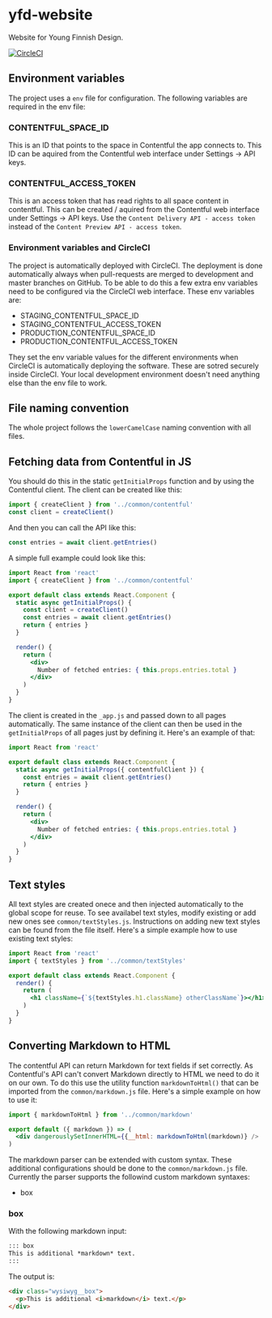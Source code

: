 # yfd-website

Website for Young Finnish Design.

[![CircleCI](https://circleci.com/gh/roopemerikukka/yfd-website/tree/development.svg?style=svg)](https://circleci.com/gh/roopemerikukka/yfd-website/tree/development)

## Environment variables
The project uses a `env` file for configuration. The following variables are required in the env file:

### CONTENTFUL_SPACE_ID
This is an ID that points to the space in Contentful the app connects to. This ID can be aquired from the Contentful web interface under Settings -> API keys.

### CONTENTFUL_ACCESS_TOKEN
This is an access token that has read rights to all space content in contentful. This can be created / aquired from the Contentful web interface under Settings -> API keys. Use the `Content Delivery API - access token` instead of the `Content Preview API - access token`.

### Environment variables and CircleCI
The project is automatically deployed with CircleCI. The deployment is done automatically always when pull-requests are merged to development and master branches on GitHub. To be able to do this a few extra env variables need to be configured via the CircleCI web interface. These env variables are:
- STAGING_CONTENTFUL_SPACE_ID
- STAGING_CONTENTFUL_ACCESS_TOKEN
- PRODUCTION_CONTENTFUL_SPACE_ID
- PRODUCTION_CONTENTFUL_ACCESS_TOKEN

They set the env variable values for the different environments when CircleCI is automatically deploying the software. These are sotred securely inside CircleCI. Your local development environment doesn't need anything else than the env file to work.

## File naming convention
The whole project follows the `lowerCamelCase` naming convention with all files.

## Fetching data from Contentful in JS
You should do this in the static `getInitialProps` function and by using the Contentful client. The client can be created like this:

```js
import { createClient } from '../common/contentful'
const client = createClient()
```

And then you can call the API like this:

```js
const entries = await client.getEntries()
```

A simple full example could look like this:

```jsx
import React from 'react'
import { createClient } from '../common/contentful'

export default class extends React.Component {
  static async getInitialProps() {
    const client = createClient()
    const entries = await client.getEntries()
    return { entries }
  }

  render() {
    return (
      <div>
        Number of fetched entries: { this.props.entries.total }
      </div>
    )
  }
}
```

The client is created in the `_app.js` and passed down to all pages automatically. The same instance of the client can then be used in the `getInitialProps` of all pages just by defining it. Here's an example of that:

```jsx
import React from 'react'

export default class extends React.Component {
  static async getInitialProps({ contentfulClient }) {
    const entries = await client.getEntries()
    return { entries }
  }

  render() {
    return (
      <div>
        Number of fetched entries: { this.props.entries.total }
      </div>
    )
  }
}
```

## Text styles
All text styles are created onece and then injected automatically to the global scope for reuse. To see availabel text styles, modify existing or add new ones see `common/textStyles.js`. Instructions on adding new text styles can be found from the file itself. Here's a simple example how to use existing text styles:

```jsx
import React from 'react'
import { textStyles } from '../common/textStyles'

export default class extends React.Component {
  render() {
    return (
      <h1 className={`${textStyles.h1.className} otherClassName`}></h1>
    )
  }
}
```

## Converting Markdown to HTML
The contentful API can return Markdown for text fields if set correctly. As Contentful's API can't convert Markdown directly to HTML we need to do it on our own. To do this use the utility function `markdownToHtml()` that can be imported from the `common/markdown.js` file. Here's a simple example on how to use it:

```jsx
import { markdownToHtml } from '../common/markdown'

export default ({ markdown }) => (
  <div dangerouslySetInnerHTML={{__html: markdownToHtml(markdown)} />
)
```

The markdown parser can be extended with custom syntax. These additional configurations should be done to the `common/markdown.js` file. Currently the parser supports the followind custom markdown syntaxes:
- box

### box

With the following markdown input:
```markdown
::: box
This is additional *markdown* text.
:::
```
The output is:
```html
<div class="wysiwyg__box">
  <p>This is additional <i>markdown</i> text.</p>
</div>
```